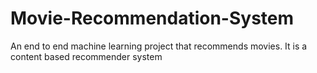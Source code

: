 # Movie-Recommendation-System
An end to end machine learning project that recommends movies. It is a content based recommender system
